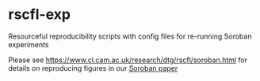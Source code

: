 # rscfl-exp
Resourceful reproducibility scripts with config files for re-running Soroban experiments

Please see https://www.cl.cam.ac.uk/research/dtg/rscfl/soroban.html for details on reproducing
figures in our [Soroban paper](https://www.usenix.org/system/files/conference/hotcloud15/hotcloud15-snee.pdf)
